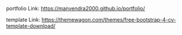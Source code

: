 portfolio Link: https://manvendra2000.github.io/portfolio/

template Link: https://themewagon.com/themes/free-bootstrap-4-cv-template-download/
